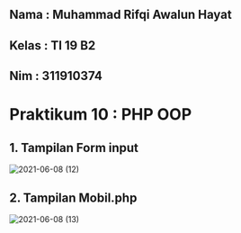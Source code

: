 ## Nama : Muhammad Rifqi Awalun Hayat
## Kelas : TI 19 B2
## Nim : 311910374

# Praktikum 10 : PHP OOP

## 1. Tampilan Form input
![2021-06-08 (12)](https://user-images.githubusercontent.com/81462436/121195703-089da500-c89a-11eb-8a0a-028571227c14.png)
## 2. Tampilan Mobil.php
![2021-06-08 (13)](https://user-images.githubusercontent.com/81462436/121195712-0a676880-c89a-11eb-9bbb-fba5c82a4b88.png)